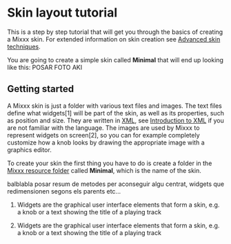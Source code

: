 # Skin layout tutorial

This is a step by step tutorial that will get you through the basics of
creating a Mixxx skin. For extended information on skin creation see
[Advanced skin techniques](advanced_skin_techniques).

You are going to create a simple skin called **Minimal** that will end
up looking like this: POSAR FOTO AKI

## Getting started

A Mixxx skin is just a folder with various text files and images. The
text files define what widgets\[1\] will be part of the skin, as well as
its properties, such as position and size. They are written in
[XML](https://en.wikipedia.org/wiki/XML), see [Introduction to
XML](Introduction%20to%20XML) if you are not familiar with the language.
The images are used by Mixxx to represent widgets on screen\[2\], so you
can for example completely customize how a knob looks by drawing the
appropriate image with a graphics editor.

To create your skin the first thing you have to do is create a folder in
the [Mixxx resource folder](Mixxx%20resource%20folder) called
**Minimal**, which is the name of the skin.

balblabla posar resum de metodes per aconseguir algu centrat, widgets
que redimensionen segons els parents etc...

1.  Widgets are the graphical user interface elements that form a skin,
    e.g. a knob or a text showing the title of a playing track

2.  Widgets are the graphical user interface elements that form a skin,
    e.g. a knob or a text showing the title of a playing track
